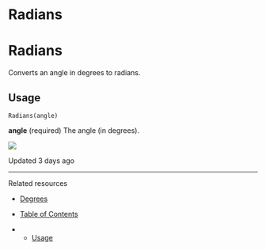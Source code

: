 # Radians

# Radians

Converts an angle in degrees to radians.

## Usage

`Radians(angle)`

‍**angle** (required) The angle (in degrees).

![](https://files.readme.io/d9802df-lll.png)

Updated 3 days ago

---

Related resources

* [Degrees](/docs/degrees)

* [Table of Contents](#)
* + [Usage](#usage)